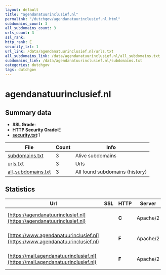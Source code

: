 ```yaml
---
layout: default
title: "agendanatuurinclusief.nl"
permalink: "/dutchgov/agendanatuurinclusief.nl.html"
subdomains_count: 3
all_subdomains_count: 3
urls_count: 3
ssl_rank: 
http_rank: E
security_txt: 1
url_link: /data/agendanatuurinclusief.nl/urls.txt
all_subdomains_link: /data/agendanatuurinclusief.nl/all_subdomains.txt
subdomains_link: /data/agendanatuurinclusief.nl/subdomains.txt
categories: dutchgov
tags: dutchgov
---
```



# agendanatuurinclusief.nl
## Summary data


 - **SSL Grade**:
 - **HTTP Security Grade**:E
 - **[security.txt](https://www.digitaleoverheid.nl/nieuws/standaard-security-txt-nu-verplicht-voor-overheid/)**:1


| File       | Count | Info |
|------------|-------|------|
|[subdomains.txt](/DutchGovScope/data/agendanatuurinclusief.nl/subdomains.txt)|3|Alive subdomains|
|[urls.txt](/DutchGovScope/data/agendanatuurinclusief.nl/urls.txt)|3|Urls|
|[all_subdomains.txt](/DutchGovScope/data/agendanatuurinclusief.nl/all_subdomains.txt)|3|All found subdomains (history)|


## Statistics


| Url | SSL | HTTP | Server | Cookie | HSTS | CORS | CTO | CSP | XFO | XXP | RP |FP| Tech |Title |
|--------|-------|-------|------|------|------|------|------|------|------|------|------|------|------|------|
|[https://agendanatuurinclusief.nl](https://agendanatuurinclusief.nl)| | **C**|Apache/2|:warning: |:white_check_mark: | | | | :white_check_mark: | | :white_check_mark: | |Apache HTTP Server:2|302 Found|
|[https://www.agendanatuurinclusief.nl](https://www.agendanatuurinclusief.nl)| | **F**|Apache/2| | | | | | | | :white_check_mark: | |Apache HTTP Server:2|302 Found|
|[https://mail.agendanatuurinclusief.nl](https://mail.agendanatuurinclusief.nl)| | **F**|Apache/2| | | | | | | | :white_check_mark: | |Apache HTTP Server:2||

